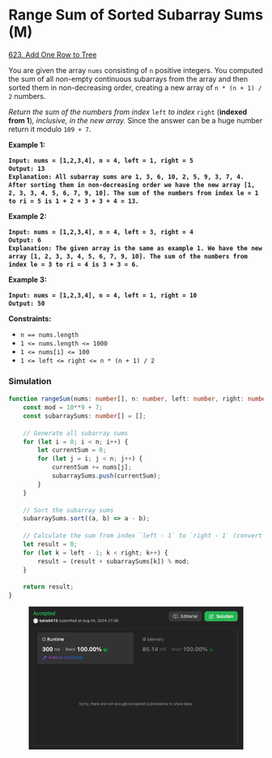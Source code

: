 # Range Sum of Sorted Subarray Sums (M)

[623. Add One Row to Tree](https://leetcode.com/problems/add-one-row-to-tree/)



You are given the array `nums` consisting of `n` positive integers. You computed the sum of all non-empty continuous subarrays from the array and then sorted them in non-decreasing order, creating a new array of `n * (n + 1) / 2` numbers.

_Return the sum of the numbers from index_ `left` _to index_ `right` (**indexed from 1**)_, inclusive, in the new array._ Since the answer can be a huge number return it modulo `109 + 7`.

&#x20;

**Example 1:**

<pre><code><strong>Input: nums = [1,2,3,4], n = 4, left = 1, right = 5
</strong><strong>Output: 13 
</strong><strong>Explanation: All subarray sums are 1, 3, 6, 10, 2, 5, 9, 3, 7, 4. After sorting them in non-decreasing order we have the new array [1, 2, 3, 3, 4, 5, 6, 7, 9, 10]. The sum of the numbers from index le = 1 to ri = 5 is 1 + 2 + 3 + 3 + 4 = 13. 
</strong></code></pre>

**Example 2:**

<pre><code><strong>Input: nums = [1,2,3,4], n = 4, left = 3, right = 4
</strong><strong>Output: 6
</strong><strong>Explanation: The given array is the same as example 1. We have the new array [1, 2, 3, 3, 4, 5, 6, 7, 9, 10]. The sum of the numbers from index le = 3 to ri = 4 is 3 + 3 = 6.
</strong></code></pre>

**Example 3:**

<pre><code><strong>Input: nums = [1,2,3,4], n = 4, left = 1, right = 10
</strong><strong>Output: 50
</strong></code></pre>

&#x20;

**Constraints:**

* `n == nums.length`
* `1 <= nums.length <= 1000`
* `1 <= nums[i] <= 100`
* `1 <= left <= right <= n * (n + 1) / 2`



### Simulation

```typescript
function rangeSum(nums: number[], n: number, left: number, right: number): number {
    const mod = 10**9 + 7;
    const subarraySums: number[] = [];

    // Generate all subarray sums
    for (let i = 0; i < n; i++) {
        let currentSum = 0;
        for (let j = i; j < n; j++) {
            currentSum += nums[j];
            subarraySums.push(currentSum);
        }
    }

    // Sort the subarray sums
    subarraySums.sort((a, b) => a - b);

    // Calculate the sum from index `left - 1` to `right - 1` (convert to 0-based)
    let result = 0;
    for (let k = left - 1; k < right; k++) {
        result = (result + subarraySums[k]) % mod;
    }

    return result;
}
```

<figure><img src="../.gitbook/assets/截圖 2024-08-04 晚上9.37.03.png" alt=""><figcaption></figcaption></figure>

